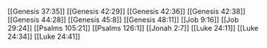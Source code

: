 [[Genesis 37:35]]
[[Genesis 42:29]]
[[Genesis 42:36]]
[[Genesis 42:38]]
[[Genesis 44:28]]
[[Genesis 45:8]]
[[Genesis 48:11]]
[[Job 9:16]]
[[Job 29:24]]
[[Psalms 105:21]]
[[Psalms 126:1]]
[[Jonah 2:7]]
[[Luke 24:11]]
[[Luke 24:34]]
[[Luke 24:41]]
